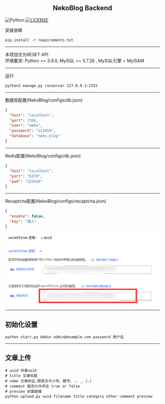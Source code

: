 <div style="text-align: center"><h2>NekoBlog Backend</h2></div>

![Python](https://img.shields.io/badge/Python-3.9-brightgreen) [![LICENSE](https://img.shields.io/badge/LICENSE-AGPL3.0-brightgreen)](./LICENSE "LICENSE")

安装依赖
```shell
pip install -r requirements.txt
```

<hr>
本项目仅为RESET API<br>
环境要求: Python >= 3.9.0, MySQL >= 5.7.26 , MySQL引擎 = MyISAM
<hr>

运行
```shell
python3 manage.py runserver 127.0.0.1:2333
```

<hr>

数据库配置(NekoBlog/configs/db.json)
```json
{
  "host": "localhost",
  "port": 3306,
  "user": "neko",
  "password": "123456",
  "database": "neko_blog"
}
```

<hr>

Redis配置(NekoBlog/configs/db.json)
```json
{
  "host": "localhost",
  "port": "6379",
  "pwd": "123456"
}
```

<hr>

Recaptcha配置(NekoBlog/configs/recaptcha.json)
```json
{
  "enable": false,
  "key": "填入"
}
```
![img.png](doc/img.png)

<hr>

## 初始化设置
```shell
python start.py Admin admin@example.com password 用户名
```

<hr>

## 文章上传
```shell
# uuid 作者uuid
# title 文章标题
# name 文章标记,限英文大小写、数字、-、_、(、)
# comment 是否允许评论 true or false
# preview 封面链接
python upload.py uuid filename title category other comment preview
```
